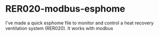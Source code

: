 # RER020-modbus-esphome


I've made a quick esphome file to monitor and control a heat recovery ventilation system (RER020).
It works with modbus
